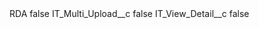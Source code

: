 <?xml version="1.0" encoding="UTF-8"?>
<CustomMetadata xmlns="http://soap.sforce.com/2006/04/metadata" xmlns:xsi="http://www.w3.org/2001/XMLSchema-instance" xmlns:xsd="http://www.w3.org/2001/XMLSchema">
    <label>RDA</label>
    <protected>false</protected>
    <values>
        <field>IT_Multi_Upload__c</field>
        <value xsi:type="xsd:boolean">false</value>
    </values>
    <values>
        <field>IT_View_Detail__c</field>
        <value xsi:type="xsd:boolean">false</value>
    </values>
</CustomMetadata>
